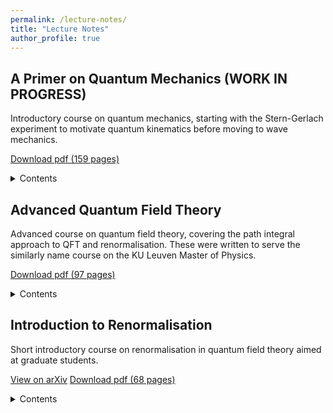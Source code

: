 ```yaml
---
permalink: /lecture-notes/
title: "Lecture Notes"
author_profile: true
---
```


## A Primer on Quantum Mechanics (WORK IN PROGRESS)

Introductory course on quantum mechanics, starting with the Stern-Gerlach experiment to motivate quantum kinematics before moving to wave mechanics.

[Download pdf (159 pages)](https://joaofmelo.github.io/files/A_Primer_on_Quantum_Mechanics.pdf)

<details>
<summary>Contents</summary>
<ol type="1">
<li>The puzzles with atomic theory</li>
<li>Are electrons particles or waves?</li>
<li>The Stern-Gerlach experiment</li>
<li>The physics of Hilbert spaces</li>
<li>Quantum mechanics for continuous variables</li>
<li>The equations of motion</li>
<li>The ''free'' particle</li>
<li>Square potentials</li>
<li>The harmonic oscillator</li>
<li>Spherical symmetry</li>
<li>Solving the radial equation</li>
<li>Spin</li>
<li>Spontaneous emission of radiation</li>
<li>The failure of hidden variables</li>
<li>The dynamics of measurements</li>
</ol>
</details>

## Advanced Quantum Field Theory

Advanced course on quantum field theory, covering the path integral approach to QFT and renormalisation. These were written to serve the similarly name course on the KU Leuven Master of Physics.

[Download pdf (97 pages)](https://joaofmelo.github.io/files/AQFT_Notes.pdf)

<details>
<summary>Contents</summary>
<ol type="1">
<li>Deriving the path integral</li>
<li>Computing the path integral</li>
<li>The fermionic path integral</li>
<li>The Wilsonian renormalisation group</li>
<li>Computing RG flows</li>
<li>Connecting with observables: counterterms and infinities</li>
<li>Global symmetries and their anomalies</li>
<li>Abelian gauge theories</li>
</ol>
</details>

## Introduction to Renormalisation

Short introductory course on renormalisation in quantum field theory aimed at graduate students.

[View on arXiv](https://arxiv.org/abs/1909.11099)     [Download pdf (68 pages)](https://arxiv.org/pdf/1909.11099)  

<details>
<summary>Contents</summary>
<ol type="1">
<li>Path integrals in quantum mechanics</li>
<li>The Wilsonian renormalisation group</li>
<li>Counterterms and the continuum limit</li>
</ol>
</details>